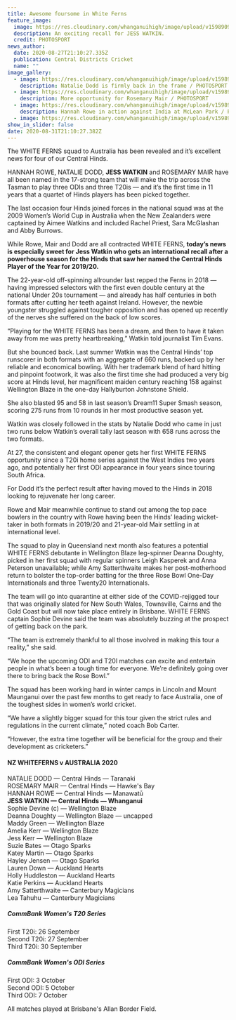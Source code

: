 ```yaml
---
title: Awesome foursome in White Ferns
feature_image:
  image: https://res.cloudinary.com/whanganuihigh/image/upload/v1598909674/News/Jess_Watkins._photosport_photos.jpg
  description: An exciting recall for JESS WATKIN.
  credit: PHOTOSPORT
news_author:
  date: 2020-08-27T21:10:27.335Z
  publication: Central Districts Cricket
  name: ""
image_gallery:
  - image: https://res.cloudinary.com/whanganuihigh/image/upload/v1598909703/News/Natalie_todd._photosport_photo.jpg
    description: Natalie Dodd is firmly back in the frame / PHOTOSPORT
  - image: https://res.cloudinary.com/whanganuihigh/image/upload/v1598909720/News/Rosemary_Mair._photosport_photo.jpg
    description: More opportunity for Rosemary Mair / PHOTOSPORT
  - image: https://res.cloudinary.com/whanganuihigh/image/upload/v1598909746/News/Hannah_rowe._photosport_photo.jpg
    description: Hannah Rowe in action against India at McLean Park / PHOTOSPORT
  - image: https://res.cloudinary.com/whanganuihigh/image/upload/v1598910062/News/Central_Hinds_team_shot.jpg
show_in_slider: false
date: 2020-08-31T21:10:27.382Z
---
```

The WHITE FERNS squad to Australia has been revealed and it’s excellent news for four of our Central Hinds.

HANNAH ROWE, NATALIE DODD, **JESS WATKIN** and ROSEMARY MAIR have all been named in the 17-strong team that will make the trip across the Tasman to play three ODIs and three T20is — and it’s the first time in 11 years that a quartet of Hinds players has been picked together.

The last occasion four Hinds joined forces in the national squad was at the 2009 Women’s World Cup in Australia when the New Zealanders were captained by Aimee Watkins and included Rachel Priest, Sara McGlashan and Abby Burrows.

While Rowe, Mair and Dodd are all contracted WHITE FERNS, **today’s news is especially sweet for Jess Watkin who gets an international recall after a powerhouse season for the Hinds that saw her named the Central Hinds Player of the Year for 2019/20.**

The 22-year-old off-spinning allrounder last repped the Ferns in 2018 — having impressed selectors with the first even double century at the national Under 20s tournament — and already has half centuries in both formats after cutting her teeth against Ireland. However, the newbie youngster struggled against tougher opposition and has opened up recently of the nerves she suffered on the back of low scores.

“Playing for the WHITE FERNS has been a dream, and then to have it taken away from me was pretty heartbreaking,” Watkin told journalist Tim Evans.

But she bounced back. Last summer Watkin was the Central Hinds’ top runscorer in both formats with an aggregate of 660 runs, backed up by her reliable and economical bowling. With her trademark blend of hard hitting and pinpoint footwork, it was also the first time she had produced a very big score at Hinds level, her magnificent maiden century reaching 158 against Wellington Blaze in the one-day Hallyburton Johnstone Shield.

She also blasted 95 and 58 in last season’s Dream11 Super Smash season, scoring 275 runs from 10 rounds in her most productive season yet.  

Watkin was closely followed in the stats by Natalie Dodd who came in just two runs below Watkin’s overall tally last season with 658 runs across the two formats.

At 27, the consistent and elegant opener gets her first WHITE FERNS opportunity since a T20i home series against the West Indies two years ago, and potentially her first ODI appearance in four years since touring South Africa.

For Dodd it’s the perfect result after having moved to the Hinds in 2018 looking to rejuvenate her long career.

Rowe and Mair meanwhile continue to stand out among the top pace bowlers in the country with Rowe having been the Hinds’ leading wicket-taker in both formats in 2019/20 and 21-year-old Mair settling in at international level.

The squad to play in Queensland next month also features a potential WHITE FERNS debutante in Wellington Blaze leg-spinner Deanna Doughty, picked in her first squad with regular spinners Leigh Kasperek and Anna Peterson unavailable; while Amy Satterthwaite makes her post-motherhood return to bolster the top-order batting for the three Rose Bowl One-Day Internationals and three Twenty20 Internationals.

The team will go into quarantine at either side of the COVID-rejigged tour that was originally slated for New South Wales, Townsville, Cairns and the Gold Coast but will now take place entirely in Brisbane. WHITE FERNS captain Sophie Devine said the team was absolutely buzzing at the prospect of getting back on the park. 

“The team is extremely thankful to all those involved in making this tour a reality,” she said.  

“We hope the upcoming ODI and T20I matches can excite and entertain people in what’s been a tough time for everyone. We’re definitely going over there to bring back the Rose Bowl.” 

The squad has been working hard in winter camps in Lincoln and Mount Maunganui over the past few months to get ready to face Australia, one of the toughest sides in women’s world cricket. 

“We have a slightly bigger squad for this tour given the strict rules and regulations in the current climate,” noted coach Bob Carter.

“However, the extra time together will be beneficial for the group and their development as cricketers.”

 

####  NZ WHITEFERNS v AUSTRALIA 2020
 

NATALIE DODD — Central Hinds — Taranaki  
ROSEMARY MAIR — Central Hinds — Hawke's Bay  
HANNAH ROWE — Central Hinds — Manawatū  
**JESS WATKIN — Central Hinds — Whanganui**  
Sophie Devine (c) — Wellington Blaze  
Deanna Doughty — Wellington Blaze — uncapped  
Maddy Green — Wellington Blaze  
Amelia Kerr — Wellington Blaze  
Jess Kerr — Wellington Blaze  
Suzie Bates — Otago Sparks  
Katey Martin — Otago Sparks  
Hayley Jensen — Otago Sparks  
Lauren Down — Auckland Hearts  
Holly Huddleston — Auckland Hearts  
Katie Perkins — Auckland Hearts  
Amy Satterthwaite — Canterbury Magicians  
Lea Tahuhu — Canterbury Magicians
 

##### CommBank Women's T20 Series

First T20i: 26 September  
Second T20i: 27 September  
Third T20i: 30 September 

 

##### CommBank Women's ODI Series

First ODI: 3 October  
Second ODI: 5 October  
Third ODI: 7 October

 

All matches played at Brisbane's Allan Border Field.